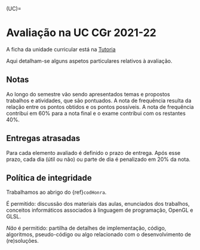 (UC)=
# Avaliação na UC CGr 2021-22

A ficha da unidade curricular está na [Tutoria](https://academico.ualg.pt/netpa/doc?codeDiscip=14781057&anoLectivo=202122&codInstituic=9&stage=FichaUnidadeCurricular&_event=publicacaoFUC&docIsAttachment=false&popup_mode=true)

Aqui detalham-se alguns aspetos particulares relativos à avaliação.

## Notas

Ao longo do semestre vão sendo apresentados temas e propostos trabalhos e atividades, que são pontuados. A nota de frequência resulta da relação entre os pontos obtidos e os pontos possíveis. A nota de frequência contribui em 60\% para a nota final e o exame contribui com os restantes 40\%.

## Entregas atrasadas

Para cada elemento avaliado é definido o prazo de entrega. 
Após esse prazo, cada dia (útil ou não) ou parte de dia é penalizado em 20\% da nota.

## Política de integridade 

Trabalhamos ao abrigo do {ref}`codHonra`.

É permitido: discussão dos materiais das aulas, enunciados dos trabalhos, conceitos informáticos associados à linguagem de programação, OpenGL e GLSL.

_Não_ é permitido: partilha de detalhes de implementação, código, algoritmos, pseudo-código ou algo relacionado com o desenvolvimento de (re)soluções.
